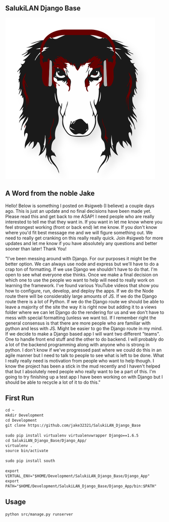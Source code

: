 ## SalukiLAN Django Base

![SalukiLAN logo](./SLAN.png)

## A Word from the noble Jake 

Hello!  Below is something I posted on #sigweb (I believe) a couple days ago.  This is just an update and no final decisions have been made yet.  Please read this and get back to me ASAP!  I need people who are really interested to tell me that they want in.  If you want in let me know where you feel strongest working (front or back end) let me know.  If you don't know where you'd fit best message me and we will figure something out.  We need to really get cranking on this really really quick.  Join #sigweb for more updates and let me know if you have absolutely any questions and better sooner than later! Thank You!

"I've been messing around with Django.  For our purposes it might be the better option.  We can always use node and express but we'll have to do a crap ton of formatting.  If we use Django we shouldn't have to do that.  I'm open to see what everyone else thinks.   Once we make a final decision on which one to use the people wo want to help will need to really work on learning the framework.  I've found various YouTube videos that show you how to configure, run, develop, and deploy the apps.  If we do the Node route there will be considerably large amounts of JS.  If we do the Django route there is a lot of Python.  If we do the Django route we should be able to leave a majority of the site the way it is right now but adding it to a views folder where we can let Django do the rendering for us and we don't have to mess with special formatting (unless we want to).  If I remember right the general consensus is that there are more people who are familiar with python and less with JS.  Might be easier to go the Django route in my mind. If we decide to make a Django based app I will want two different "teams".  One to handle front end stuff and the other to do backend.  I will probably do a lot of the backend programming along with anyone who is strong in python.  I don't know if we've progressed past where we could do this in an agile manner but I need to talk to people to see what is left to be done.  What I really really need is motivation from people who want to help though.  I know the project has been a stick in the mud recently and I haven't helped that but I absolutely need people who really want to be a part of this.  I'm going to try finishing up a test app I have been working on with Django but I should be able to recycle a lot of it to do this."

## First Run
```
cd ~
mkdir Development
cd Development
git clone https://github.com/jake32321/SalukiLAN_Django_Base

sudo pip install virtualenv virtualenvwrapper Django==1.6.5
cd SalukiLAN_Django_Base/Django_App/
virtualenv .
source bin/activate

sudo pip install south

export VIRTUAL_ENV="$HOME/Development/SalukiLAN_Django_Base/Django_App"
export PATH="$HOME/Development/SalukiLAN_Django_Base/Django_App/bin:$PATH"
```

## Usage
`python src/manage.py runserver`
